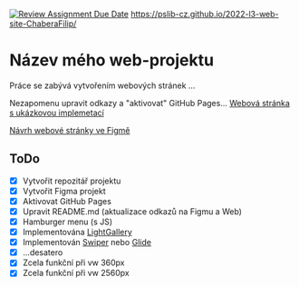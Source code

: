[![Review Assignment Due Date](https://classroom.github.com/assets/deadline-readme-button-24ddc0f5d75046c5622901739e7c5dd533143b0c8e959d652212380cedb1ea36.svg)](https://classroom.github.com/a/KU8eozPI)
https://pslib-cz.github.io/2022-l3-web-site-ChaberaFilip/
# Název mého web-projektu
Práce se zabývá vytvořením webových stránek ...

Nezapomenu upravit odkazy a "aktivovat" GitHub Pages... 
[Webová stránka s ukázkovou implemetací](https://pslib-cz.github.io/<SEM_VKLADAM_NAZEV_PROJEKTU>/)

[Návrh webové stránky ve Figmě](https://www.figma.com/file/5j82ICmjicsUKvZVxXe59z/Tren%C3%A9r-bez-hranic?type=design&node-id=0-1&t=xSQwGrMzKHTGHBDu-0)

## ToDo
- [x] Vytvořit repozitář projektu
- [x] Vytvořit Figma projekt
- [x] Aktivovat GitHub Pages
- [x] Upravit README.md (aktualizace odkazů na Figmu a Web)
- [x] Hamburger menu (s JS)
- [x] Implementována [LightGallery](https://github.com/sachinchoolur/lightGallery)
- [x] Implementován [Swiper](https://swiperjs.com/) nebo [Glide](https://glidejs.com/)
- [x] ...desatero
- [x] Zcela funkční při vw 360px
- [x] Zcela funkční při vw 2560px
